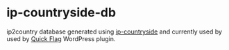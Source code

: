 ip-countryside-db
=================

ip2country database generated using [ip-countryside](http://code.google.com/p/ip-countryside/) and currently used by used by [Quick Flag](http://www.techytalk.info/wordpress-plugins/quick-flag/) WordPress plugin.